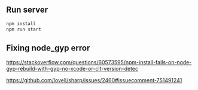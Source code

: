 ## Run server

```bash
npm install
npm run start
```

## Fixing node_gyp error

https://stackoverflow.com/questions/60573595/npm-install-fails-on-node-gyp-rebuild-with-gyp-no-xcode-or-clt-version-detec

https://github.com/lovell/sharp/issues/2460#issuecomment-751491241
